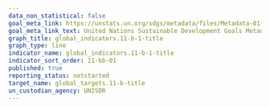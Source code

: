 ```yaml
---
data_non_statistical: false
goal_meta_link: https://unstats.un.org/sdgs/metadata/files/Metadata-01-05-03.pdf
goal_meta_link_text: United Nations Sustainable Development Goals Metadata (pdf 2066kB)
graph_title: global_indicators.11-b-1-title
graph_type: line
indicator_name: global_indicators.11-b-1-title
indicator_sort_order: 11-bb-01
published: true
reporting_status: notstarted
target_name: global_targets.11-b-title
un_custodian_agency: UNISDR
---
```

